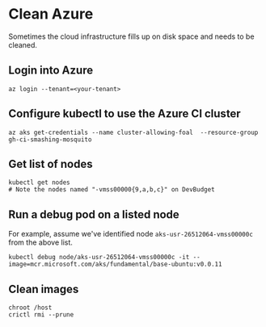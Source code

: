 # Clean Azure

Sometimes the cloud infrastructure fills up on disk space and needs to be cleaned.

## Login into Azure

```shell
az login --tenant=<your-tenant>
```

## Configure kubectl to use the Azure CI cluster

```shell
az aks get-credentials --name cluster-allowing-foal  --resource-group gh-ci-smashing-mosquito
```

## Get list of nodes

```shell
kubectl get nodes
# Note the nodes named "-vmss00000{9,a,b,c}" on DevBudget
```

## Run a debug pod on a listed node

For example, assume we've identified node `aks-usr-26512064-vmss00000c` from the above list.

```shell
kubectl debug node/aks-usr-26512064-vmss00000c -it --image=mcr.microsoft.com/aks/fundamental/base-ubuntu:v0.0.11
```

## Clean images

```shell
chroot /host
crictl rmi --prune
```
